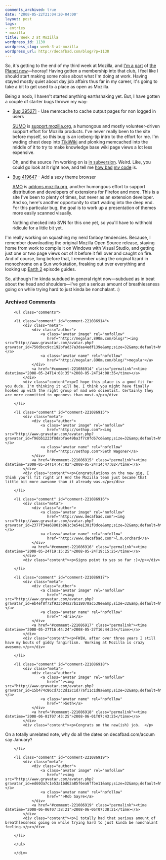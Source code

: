 ```yaml
---
comments_archived: true
date: '2008-05-22T21:04:20-04:00'
layout: post
tags:
- entries
- mozilla
title: Week 3 at Mozilla
wordpress_id: 1130
wordpress_slug: week-3-at-mozilla
wordpress_url: http://decafbad.com/blog/?p=1130
---
```

So, it's getting to the end of my third week at Mozilla, and [I'm a part][part] of [the Planet now][planet]—hooray!  Having gotten a membership into that club, I feel like I should start making some noise about what I'm doing at work.  Having stayed mostly quiet about day job affairs thus far in my career, it's going to take a bit to get used to a place as open as Mozilla.

Being a noob, I haven't started anything earthshaking yet.  But, I have gotten a couple of starter bugs thrown my way:

* [Bug 395271][b2] - Use memcache to cache output pages for non logged in users 

    [SUMO][] is [support.mozilla.org][support], a humongous and mostly volunteer-driven support effort for Mozilla products.  I've never really been to the site before myself, so this bug is an iceberg-tip intro to the effort for me.  I'm wading chest deep into [TikiWiki][] and plonking memcached into the middle of it to try to make knowledge base wiki page views a lot less expensive.

    Oh, and the source I'm working on is [in subversion][sumosvn].  Weird.  Like, you could go look at it right now, and tell me [how bad][bad1] [my code][bad2] is.

[bad1]: http://viewvc.svn.mozilla.org/vc?view=rev&revision=13362
[bad2]: http://viewvc.svn.mozilla.org/vc?view=rev&revision=13504
[tikiwiki]: http://tikiwiki.org
[sumosvn]: https://svn.mozilla.org/projects/sumo/
[sumo]: http://wiki.mozilla.org/Sumo
[support]: http://support.mozilla.com/en-US/kb/Firefox+Support+Home+Page

* [Bug 419647][b1] - Add a sexy theme browser

    [AMO][] is [addons.mozilla.org][addons], another humongous effort to support distribution and developers of extensions for Firefox and more.  This is a site I've been to plenty of times, but never as an extension developer.  And so, here's another opportunity to start wading into the deep end.  For this particular bug, the goal is to work up a presentation of themes more easily scanned visually.

    Nothing checked into SVN for this one yet, so you'll have to withhold ridicule for a little bit yet.

I'm really working on squashing my nerd fanboy tendencies.  Because, I remember downloading the original Mozilla Open Source release, staying home from work to compile it on Windows with Visual Studio, and getting just one or two page views out of it before it fell over and caught on fire.  And of course, long before that, I remember using the original lizard in monochrome on a Sun workstation, freaking out over everything and looking up [Earth 2][e2] episode guides.

So, although I'm kinda subdued in general right now—subdued as in beat about the head and shoulders—I've got a serious amount of breathlessness going on while trying hard to just kinda be nonchalant.  :)

[e2]: http://umsa7.ums.edu/~anniebw/earth2/
[amo]: http://wiki.mozilla.org/Update:Remora
[addons]: https://addons.mozilla.org/en-US/firefox/
[b1]: https://bugzilla.mozilla.org/show_bug.cgi?id=419647
[b2]: https://bugzilla.mozilla.org/show_bug.cgi?id=395271
[part]: http://blog.mozilla.com/planet/2008/05/19/planet-addition-class-of-5192008/
[planet]: http://planet.mozilla.org/

<div id="comments" class="comments archived-comments">
            <h3>Archived Comments</h3>
            
        <ul class="comments">
            
        <li class="comment" id="comment-221086914">
            <div class="meta">
                <div class="author">
                    <a class="avatar image" rel="nofollow" 
                       href="http://megalar.890m.com/blog/"><img src="http://www.gravatar.com/avatar.php?gravatar_id=750dbcc9cc192bfad37a3daa4edf139e&amp;size=32&amp;default=http://mediacdn.disqus.com/1320279820/images/noavatar32.png"/></a>
                    <a class="avatar name" rel="nofollow" 
                       href="http://megalar.890m.com/blog/">megalar</a>
                </div>
                <a href="#comment-221086914" class="permalink"><time datetime="2008-05-24T14:08:35">2008-05-24T14:08:35</time></a>
            </div>
            <div class="content"><p>I hope this place is a good fit for you dude. I'm thinking it will be. I think you might have finally hooked up with the right group of mad web scientist. Certainly they are more committed to openness than most.</p></div>
            
        </li>
    
        <li class="comment" id="comment-221086915">
            <div class="meta">
                <div class="author">
                    <a class="avatar image" rel="nofollow" 
                       href="http://sethop.com"><img src="http://www.gravatar.com/avatar.php?gravatar_id=f96bb1223f8dabfae49ba3f7c0fd67cd&amp;size=32&amp;default=http://mediacdn.disqus.com/1320279820/images/noavatar32.png"/></a>
                    <a class="avatar name" rel="nofollow" 
                       href="http://sethop.com">Seth Wagoner</a>
                </div>
                <a href="#comment-221086915" class="permalink"><time datetime="2008-05-24T14:47:02">2008-05-24T14:47:02</time></a>
            </div>
            <div class="content"><p>Congratulations on the new gig, I think you'll fit right in! And the Mozilla team just became that little bit more awesome than it already was.</p></div>
            
        </li>
    
        <li class="comment" id="comment-221086916">
            <div class="meta">
                <div class="author">
                    <a class="avatar image" rel="nofollow" 
                       href="http://www.decafbad.com"><img src="http://www.gravatar.com/avatar.php?gravatar_id=2377f34a68801b861c3e54e1301f0dce&amp;size=32&amp;default=http://mediacdn.disqus.com/1320279820/images/noavatar32.png"/></a>
                    <a class="avatar name" rel="nofollow" 
                       href="http://www.decafbad.com">l.m.orchard</a>
                </div>
                <a href="#comment-221086916" class="permalink"><time datetime="2008-05-24T19:15:25">2008-05-24T19:15:25</time></a>
            </div>
            <div class="content"><p>Signs point to yes so far :)</p></div>
            
        </li>
    
        <li class="comment" id="comment-221086917">
            <div class="meta">
                <div class="author">
                    <a class="avatar image" rel="nofollow" 
                       href=""><img src="http://www.gravatar.com/avatar.php?gravatar_id=eb4ef8f72f933b04a27b118070ac538e&amp;size=32&amp;default=http://mediacdn.disqus.com/1320279820/images/noavatar32.png"/></a>
                    <a class="avatar name" rel="nofollow" 
                       href="">dria</a>
                </div>
                <a href="#comment-221086917" class="permalink"><time datetime="2008-05-27T16:44:24">2008-05-27T16:44:24</time></a>
            </div>
            <div class="content"><p>FWIW, after over three years I still have my bouts of giddy fangirlism.  Working at Mozilla is crazy awesome.</p></div>
            
        </li>
    
        <li class="comment" id="comment-221086918">
            <div class="meta">
                <div class="author">
                    <a class="avatar image" rel="nofollow" 
                       href=""><img src="http://www.gravatar.com/avatar.php?gravatar_id=15b474c86cd73c2d12c1d77af11c1d8a&amp;size=32&amp;default=http://mediacdn.disqus.com/1320279820/images/noavatar32.png"/></a>
                    <a class="avatar name" rel="nofollow" 
                       href="">Seth</a>
                </div>
                <a href="#comment-221086918" class="permalink"><time datetime="2008-06-01T07:43:25">2008-06-01T07:43:25</time></a>
            </div>
            <div class="content"><p>Congrats on the new(ish) job.  </p>

<p>On a totally unrelated note, why do all the dates on decafbad.com/accum say January?</p></div>
            
        </li>
    
        <li class="comment" id="comment-221086919">
            <div class="meta">
                <div class="author">
                    <a class="avatar image" rel="nofollow" 
                       href=""><img src="http://www.gravatar.com/avatar.php?gravatar_id=ed60da7c1e53a1bd62a85f6ea6ffbe11&amp;size=32&amp;default=http://mediacdn.disqus.com/1320279820/images/noavatar32.png"/></a>
                    <a class="avatar name" rel="nofollow" 
                       href="">Rob Sayre</a>
                </div>
                <a href="#comment-221086919" class="permalink"><time datetime="2008-06-06T07:38:21">2008-06-06T07:38:21</time></a>
            </div>
            <div class="content"><p>I totally had that serious amount of breathlessness going on while trying hard to just kinda be nonchalant feeling.</p></div>
            
        </li>
    
        </ul>
    
        </div>
    